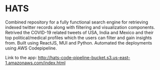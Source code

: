 # HATS

Combined repository for a fully functional search engine for retrieving indexed twitter records along with filtering and visualization components. Retrived the COVID-19 related tweets of USA, India and Mexico and their top political/medical profiles which the users can filter and gain insights from. Built using ReactJS, MUI and Python. Automated the deployments using AWS Codepipeline.

Link to the app: http://hats-code-pipeline-bucket.s3.us-east-1.amazonaws.com/index.html
